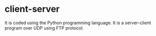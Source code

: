 # client-server
It is coded using the Python programming language.
It is a server-client program over UDP using FTP protocol.
